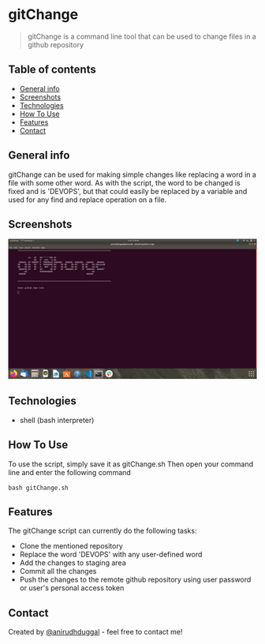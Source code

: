 # gitChange
> gitChange is a command line tool that can be used to change files in a github repository

## Table of contents
* [General info](#general-info)
* [Screenshots](#screenshots)
* [Technologies](#technologies)
* [How To Use](#setup)
* [Features](#features)
* [Contact](#contact)

## General info
gitChange can be used for making simple changes like replacing a word in a file with some other word. As with the script, the word to be changed is fixed and is 'DEVOPS', but that could easily be replaced by a variable and used for any find and replace operation on a file.

## Screenshots
![Example screenshot](./screenshot.png)

## Technologies
* shell (bash interpreter)

## How To Use
To use the script, simply save it as gitChange.sh
Then open your command line and enter the following command
```
bash gitChange.sh
```

## Features
The gitChange script can currently do the following tasks:
* Clone the mentioned repository
* Replace the word 'DEVOPS' with any user-defined word
* Add the changes to staging area
* Commit all the changes
* Push the changes to the remote github repository using user password or user's personal access token

## Contact
Created by [@anirudhduggal](https://www.github.com/anirudhdggl) - feel free to contact me!
